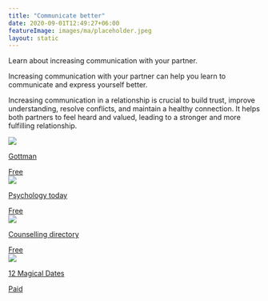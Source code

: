 ```yaml
---
title: "Communicate better"
date: 2020-09-01T12:49:27+06:00
featureImage: images/ma/placeholder.jpeg
layout: static
---
```


Learn about increasing communication with your partner.

Increasing communication with your partner can help you learn to communicate and express yourself better.

Increasing communication in a relationship is crucial to build trust, improve understanding, resolve conflicts, and maintain a healthy connection. It helps both partners to feel heard and valued, leading to a stronger and more fulfilling relationship.

<a class="ma-link" href="https://www.gottman.com/couples/apps/"><div class="ma-card ma-card-Community"><div class="ma-icon"><img src ="/images/icon-check.png"/></div><div class="ma-name"><p>Gottman</p></div><div class="ma-paid-text"><span>Free</span></div></div></a><a class="ma-link" href="https://www.psychologytoday.com/us/blog/communication-matters/202107/why-communication-matters"><div class="ma-card ma-card-Community"><div class="ma-icon"><img src ="/images/icon-check.png"/></div><div class="ma-name"><p>Psychology today</p></div><div class="ma-paid-text"><span>Free</span></div></div></a><a class="ma-link" href="https://www.counselling-directory.org.uk/memberarticles/the-importance-of-communication-in-relationships"><div class="ma-card ma-card-Community"><div class="ma-icon"><img src ="/images/icon-check.png"/></div><div class="ma-name"><p>Counselling directory</p></div><div class="ma-paid-text"><span>Free</span></div></div></a><a class="ma-link" href="https://www.12magicaldates.com/reignite-marriage-relationship?r_done=1"><div class="ma-card ma-card-Community"><div class="ma-icon"><img src ="/images/icon-pound.png"/></div><div class="ma-name"><p>12 Magical Dates</p></div><div class="ma-paid-text"><span>Paid</span></div></div></a>  

<br/><br/>






